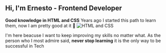 ## Hi, I'm Ernesto - Frontend Developer

**Good knowledge in HTML and CSS** 
Years ago I started this path to learn them, now I am pretty good at it 👀
![HTML and CSS](https://miro.medium.com/max/400/1*Q8w9PI58DKjolhl5aDeiOQ.png)

I'm here beacuse I want to keep improving my skills no matter what.
 As the person who I most admire said, **never stop learning** it is the only way to be successful in Tech

<!---
SafoiMR/SafoiMR is a ✨ special ✨ repository because its `README.md` (this file) appears on your GitHub profile.
You can click the Preview link to take a look at your changes.
--->
